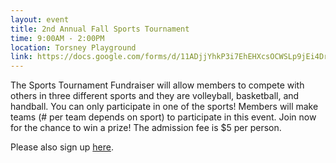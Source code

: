 ```yaml
---
layout: event
title: 2nd Annual Fall Sports Tournament
time: 9:00AM - 2:00PM
location: Torsney Playground
link: https://docs.google.com/forms/d/11ADjjYhkP3i7EhEHXcsOCWSLp9jEi4DrlqFzER3T4pw/viewform
---
```

The Sports Tournament Fundraiser will allow members to compete with others in three different sports and they are volleyball, basketball, and handball. You can only participate in one of the sports! Members will make teams (# per team depends on sport) to participate in this event. Join now for the chance to win a prize! The admission fee is $5 per person.

Please also sign up [here](https://docs.google.com/forms/d/1e2NMX3rNaymtJXU6U97mqAN2xdpQQI95WWZbHQUQjIw/viewform).